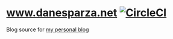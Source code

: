 # www.danesparza.net [![CircleCI](https://circleci.com/gh/danesparza/www.danesparza.net.svg?style=shield)](https://circleci.com/gh/danesparza/www.danesparza.net)
Blog source for [my personal blog](http://www.danesparza.net)
